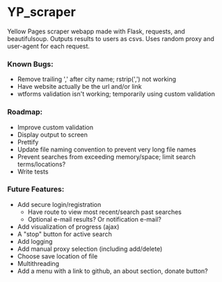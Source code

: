 # YP_scraper  
Yellow Pages scraper webapp made with Flask, requests, and beautifulsoup. Outputs results to users as csvs. Uses random proxy and user-agent for each request.

### Known Bugs:
* Remove trailing ',' after city name; rstrip(',') not working
* Have website actually be the url and/or link
* wtforms validation isn't working; temporarily using custom validation

### Roadmap:
* Improve custom validation
* Display output to screen
* Prettify
* Update file naming convention to prevent very long file names
* Prevent searches from exceeding memory/space; limit search terms/locations?
* Write tests

### Future Features:
* Add secure login/registration
  * Have route to view most recent/search past searches
  * Optional e-mail results? Or notification e-mail?
* Add visualization of progress (ajax)
* A "stop" button for active search
* Add logging
* Add manual proxy selection (including add/delete)
* Choose save location of file
* Multithreading
* Add a menu with a link to github, an about section, donate button?
